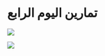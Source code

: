 # تمارين اليوم الرابع





![](https://paper-attachments.dropbox.com/s_8C2102EA773A0623679E07F95F0D46C51C9BD980E3DD9851FCAEEB102DA83559_1650963784598_image.png)



![](https://paper-attachments.dropbox.com/s_8C2102EA773A0623679E07F95F0D46C51C9BD980E3DD9851FCAEEB102DA83559_1650963804202_image.png)


